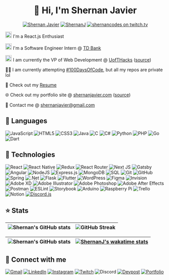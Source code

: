 <h1 align="center">👋 Hi, I'm Shernan Javier</h1>
<p align="center"> 
<a href="https://www.github.com/ShernanJ" target="_blank"><img src="https://komarev.com/ghpvc/?username=ShernanJ&label=Profile%20views&color=0e75b6&style=flat" alt="Shernan Javier" /></a>
<a href="https://www.github.com/ShernanJ?tab=followers" target="_blank"><img src="https://img.shields.io/github/followers/ShernanJ" alt="ShernanJ" /></a>
<a href="https://www.twitch.tv/shernancodes/" target="_blank"><img src="https://img.shields.io/twitch/status/shernancodes?label=shernancodes&logo=twitch&style=social" alt="shernancodes on twitch.tv" /></a>
</p>

<p><a href="https://www.shernanjavier.com/" target="_blank"><img src="https://user-images.githubusercontent.com/55066233/145952179-437238ac-fd7d-47b9-9324-bf9e683ae96f.png" alt="React.js" height="20" width="20" /></a>&nbsp;I'm a React.js Enthusiast</p>
<p><a href="https://www.td.com/" target="_blank"><img src="https://upload.wikimedia.org/wikipedia/commons/thumb/a/a4/Toronto-Dominion_Bank_logo.svg/1200px-Toronto-Dominion_Bank_logo.svg.png" height="20" width="20"/></a>&nbsp;I'm a Software Engineer Intern @ <a href="https://www.td.com/">TD Bank</a></p>
<p><a href="https://www.uofthacks.com/" target="_blank"><img src="https://uofthacks.com/_next/image?url=%2F_next%2Fstatic%2Fmedia%2FLogo.c5e32462.svg&w=384&q=75" alt="React.js" height="20" width="20" /></a>&nbsp;I am currently the VP of Web Development @ <a href="https://www.uofthacks.com/" target="_blank">UofTHacks</a> (<a href="https://github.com/UofTHacks-Official">source</a>)</p>
<p>👨‍💻 I am currently attempting <a href="https://www.100daysofcode.com/">#100DaysOfCode</a>, but all my repos are private lol</p>
<p>📝 Check out my <a href="https://drive.google.com/file/d/1_qmKdsMpTXzzXtwCWYEGh90puMwCTtKa/view" target="_blank">Resume</a></p>
<p>🌐 Check out my portfolio site @ <a href="https://www.shernanjavier.com/" target="_blank">shernanjavier.com</a> (<a href="https://github.com/ShernanJ/Shernan-Javier">source</a>)</p>
<p>📧 Contact me @ <a href="mailto:shernanjavier@gmail.com">shernanjavier@gmail.com</a>

  
## 📖 Languages
![JavaScript](https://img.shields.io/badge/javascript-%23323330.svg?style=for-the-badge&logo=javascript&logoColor=%23F7DF1E)
![HTML5](https://img.shields.io/badge/html5-%23E34F26.svg?style=for-the-badge&logo=html5&logoColor=white)
![CSS3](https://img.shields.io/badge/css3-%231572B6.svg?style=for-the-badge&logo=css3&logoColor=white)
![Java](https://img.shields.io/badge/java-%23ED8B00.svg?style=for-the-badge&logo=java&logoColor=white)
![C](https://img.shields.io/badge/c-%2300599C.svg?style=for-the-badge&logo=c&logoColor=white)
![C#](https://img.shields.io/badge/c%23-%23239120.svg?style=for-the-badge&logo=c-sharp&logoColor=white)
![Python](https://img.shields.io/badge/python-3670A0?style=for-the-badge&logo=python&logoColor=ffdd54)
![PHP](https://img.shields.io/badge/php-%23777BB4.svg?style=for-the-badge&logo=php&logoColor=white)
![Go](https://img.shields.io/badge/go-%2300ADD8.svg?style=for-the-badge&logo=go&logoColor=white)
![Dart](https://img.shields.io/badge/dart-%230175C2.svg?style=for-the-badge&logo=dart&logoColor=white)

## 🤖 Technologies
![React](https://img.shields.io/badge/react-%2320232a.svg?style=for-the-badge&logo=react&logoColor=%2361DAFB)
![React Native](https://img.shields.io/badge/react_native-%2320232a.svg?style=for-the-badge&logo=react&logoColor=%2361DAFB)
![Redux](https://img.shields.io/badge/redux-%23593d88.svg?style=for-the-badge&logo=redux&logoColor=white)
![React Router](https://img.shields.io/badge/React_Router-CA4245?style=for-the-badge&logo=react-router&logoColor=white)
![Next JS](https://img.shields.io/badge/Next-black?style=for-the-badge&logo=next.js&logoColor=white)
![Gatsby](https://img.shields.io/badge/Gatsby-%23663399.svg?style=for-the-badge&logo=gatsby&logoColor=white)
![Angular](https://img.shields.io/badge/angular-%23DD0031.svg?style=for-the-badge&logo=angular&logoColor=white)
![NodeJS](https://img.shields.io/badge/node.js-6DA55F?style=for-the-badge&logo=node.js&logoColor=white)
![Express.js](https://img.shields.io/badge/express.js-%23404d59.svg?style=for-the-badge&logo=express&logoColor=%2361DAFB)
![MongoDB](https://img.shields.io/badge/MongoDB-%234ea94b.svg?style=for-the-badge&logo=mongodb&logoColor=white)
![SQL](https://img.shields.io/badge/Oracle%20SQL-F80000?style=for-the-badge&logo=oracle&logoColor=white)
![Git](https://img.shields.io/badge/git-%23F05033.svg?style=for-the-badge&logo=git&logoColor=white)
![GitHub](https://img.shields.io/badge/github-%23121011.svg?style=for-the-badge&logo=github&logoColor=white)
![Spring](https://img.shields.io/badge/spring-%236DB33F.svg?style=for-the-badge&logo=spring&logoColor=white)
![.Net](https://img.shields.io/badge/.NET-5C2D91?style=for-the-badge&logo=.net&logoColor=white)
![Flask](https://img.shields.io/badge/flask-%23000.svg?style=for-the-badge&logo=flask&logoColor=white)
![Flutter](https://img.shields.io/badge/Flutter-%2302569B.svg?style=for-the-badge&logo=Flutter&logoColor=white)
![WordPress](https://img.shields.io/badge/WordPress-%23117AC9.svg?style=for-the-badge&logo=WordPress&logoColor=white)
![Figma](https://img.shields.io/badge/figma-%23F24E1E.svg?style=for-the-badge&logo=figma&logoColor=white)
![Invision](https://img.shields.io/badge/invision-FF3366?style=for-the-badge&logo=invision&logoColor=white)
![Adobe XD](https://img.shields.io/badge/Adobe%20XD-470137?style=for-the-badge&logo=Adobe%20XD&logoColor=#FF61F6)
![Adobe Illustrator](https://img.shields.io/badge/Adobe%20Illustrator-%23FF9A00.svg?style=for-the-badge&logo=adobeillustrator&logoColor=white)
![Adobe Photoshop](https://img.shields.io/badge/Adobe%20Photoshop-%2331A8FF.svg?style=for-the-badge&logo=adobephotoshop&logoColor=white)
![Adobe After Effects](https://img.shields.io/badge/Adobe%20After%20Effects-9999FF.svg?style=for-the-badge&logo=Adobe%20After%20Effects&logoColor=white)
![Postman](https://img.shields.io/badge/Postman-FF6C37?style=for-the-badge&logo=postman&logoColor=white)
![ESLint](https://img.shields.io/badge/ESLint-4B3263?style=for-the-badge&logo=eslint&logoColor=white)
![Storybook](https://img.shields.io/badge/Storynook-%23FF4785.svg?style=for-the-badge&logo=storybook&logoColor=white)
![Arduino](https://img.shields.io/badge/-Arduino-00979D?style=for-the-badge&logo=Arduino&logoColor=white)
![Raspberry Pi](https://img.shields.io/badge/-RaspberryPi-C51A4A?style=for-the-badge&logo=Raspberry-Pi)
![Trello](https://img.shields.io/badge/Trello-%23026AA7.svg?style=for-the-badge&logo=Trello&logoColor=white)
![Notion](https://img.shields.io/badge/Notion-%23000000.svg?style=for-the-badge&logo=notion&logoColor=white)
[![Discord.js](https://img.shields.io/badge/discord.js-%237289DA.svg?style=for-the-badge&logo=discord&logoColor=white)](https://github.com/discordjs)

## ⭐ Stats

![Shernan's GitHub stats](https://github-readme-stats.vercel.app/api?username=ShernanJ&count_private=true&theme=material-palenight)      |  ![GitHub Streak](https://github-readme-streak-stats.herokuapp.com/?user=ShernanJ&theme=material-palenight)
:-------------------------:|:-------------------------:

![Shernan's GitHub stats](https://github-readme-stats.vercel.app/api/top-langs?username=ShernanJ&show_icons=true&locale=en&theme=material-palenight&layout=compact&custom_title=My%20Top%20Used%20Languages%20in%20Repos)     | [![ShernanJ's wakatime stats](https://github-readme-stats.vercel.app/api/wakatime?username=ShernanJ&theme=material-palenight&layout=compact&custom_title=Shernan%27s%20WakaTime%20Stats)](https://wakatime.com/@ShernanJ)
:-------------------------------:|:---------------------------:

## 🤝 Connect with me

[![Gmail](https://img.shields.io/badge/Gmail-D14836?style=for-the-badge&logo=gmail&logoColor=white)](mailto:shernanjavier@gmail.com)
[![LinkedIn](https://img.shields.io/badge/shernan_javier-%230077B5.svg?style=for-the-badge&logo=linkedin&logoColor=white)](https://linkedin.com/in/shernanjavier)
[![Instagram](https://img.shields.io/badge/shernan.javier-%23E4405F.svg?style=for-the-badge&logo=Instagram&logoColor=white)](https://www.instagram.com/shernan.javier/)
[![Twitch](https://img.shields.io/badge/shernancodes-%239146FF.svg?style=for-the-badge&logo=Twitch&logoColor=white)](https://www.twitch.tv/shernancodes/)
![Discord](https://img.shields.io/badge/Shernan%239180-%237289DA.svg?style=for-the-badge&logo=discord&logoColor=white)
[![Devpost](https://img.shields.io/badge/shernanjavier-%230D597F.svg?style=for-the-badge&logo=devpost&logoColor=white)](https://devpost.com/shernanjavier)
[![Portfolio](https://img.shields.io/badge/shernanjavier.com-%234C9ED4.svg?style=for-the-badge&logo=stripe&logoColor=white)](https://www.shernanjavier.com/)
